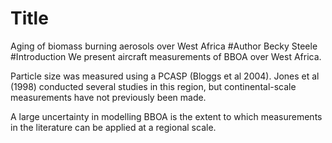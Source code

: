 # Title
Aging of biomass burning aerosols over West Africa
#Author
Becky Steele
#Introduction
We present aircraft measurements of BBOA over West Africa.

Particle size was measured using a PCASP (Bloggs et al 2004).
Jones et al (1998) conducted several studies in this region, but continental-scale measurements have not previously been made. 

A large uncertainty in modelling BBOA is the extent to which measurements in the literature can be applied at a regional scale.
